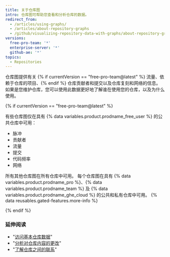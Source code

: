 ```yaml
---
title: 关于仓库图
intro: 仓库图可帮助您查看和分析仓库的数据。
redirect_from:
  - /articles/using-graphs/
  - /articles/about-repository-graphs
  - /github/visualizing-repository-data-with-graphs/about-repository-graphs
versions:
  free-pro-team: '*'
  enterprise-server: '*'
  github-ae: '*'
topics:
  - Repositories
---
```

仓库图提供有关 {% if currentVersion == "free-pro-team@latest" %} 流量、依赖于仓库的项目、{% endif %} 仓库贡献者和提交以及仓库复刻和网络的信息。 如果是您维护仓库，您可以使用此数据更好地了解谁在使用您的仓库，以及为什么使用。

{% if currentVersion == "free-pro-team@latest" %}

有些仓库图仅在具有 {% data variables.product.prodname_free_user %} 的公共仓库中可用：
- 脉冲
- 贡献者
- 流量
- 提交
- 代码频率
- 网络

所有其他仓库图在所有仓库中可用。 每个仓库图在具有 {% data variables.product.prodname_pro %}、{% data variables.product.prodname_team %} 及 {% data variables.product.prodname_ghe_cloud %} 的公共和私有仓库中可用。 {% data reusables.gated-features.more-info %}

{% endif %}

### 延伸阅读

- "[访问基本仓库数据](/articles/accessing-basic-repository-data)"
- "[分析对仓库内容的更改](/articles/analyzing-changes-to-a-repository-s-content)"
- "[了解仓库之间的联系](/articles/understanding-connections-between-repositories)"
